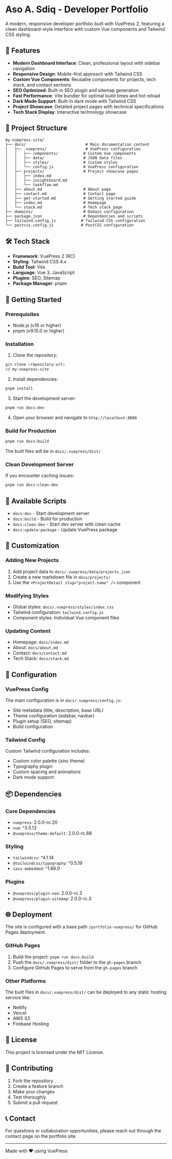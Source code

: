 # Aso A. Sdiq - Developer Portfolio

A modern, responsive developer portfolio built with VuePress 2, featuring a clean dashboard-style interface with custom Vue components and Tailwind CSS styling.

## 🚀 Features

- **Modern Dashboard Interface**: Clean, professional layout with sidebar navigation
- **Responsive Design**: Mobile-first approach with Tailwind CSS
- **Custom Vue Components**: Reusable components for projects, tech stack, and contact sections
- **SEO Optimized**: Built-in SEO plugin and sitemap generation
- **Fast Performance**: Vite bundler for optimal build times and hot reload
- **Dark Mode Support**: Built-in dark mode with Tailwind CSS
- **Project Showcase**: Detailed project pages with technical specifications
- **Tech Stack Display**: Interactive technology showcase

## 📁 Project Structure

```
my-vuepress-site/
├── docs/                          # Main documentation content
│   ├── .vuepress/                 # VuePress configuration
│   │   ├── components/           # Custom Vue components
│   │   ├── data/                 # JSON data files
│   │   ├── styles/               # Custom styles
│   │   └── config.js             # VuePress configuration
│   ├── projects/                 # Project showcase pages
│   │   ├── index.md
│   │   ├── insightboard.md
│   │   └── taskflow.md
│   ├── about.md                  # About page
│   ├── contact.md                # Contact page
│   ├── get-started.md            # Getting started guide
│   ├── index.md                  # Homepage
│   └── stack.md                  # Tech stack page
├── domains/                      # Domain configuration
├── package.json                  # Dependencies and scripts
├── tailwind.config.js           # Tailwind CSS configuration
└── postcss.config.js            # PostCSS configuration
```

## 🛠️ Tech Stack

- **Framework**: VuePress 2 (RC)
- **Styling**: Tailwind CSS 4.x
- **Build Tool**: Vite
- **Language**: Vue 3, JavaScript
- **Plugins**: SEO, Sitemap
- **Package Manager**: pnpm

## 🚀 Getting Started

### Prerequisites

- Node.js (v16 or higher)
- pnpm (v9.15.0 or higher)

### Installation

1. Clone the repository:
```bash
git clone <repository-url>
cd my-vuepress-site
```

2. Install dependencies:
```bash
pnpm install
```

3. Start the development server:
```bash
pnpm run docs:dev
```

4. Open your browser and navigate to `http://localhost:8080`

### Build for Production

```bash
pnpm run docs:build
```

The built files will be in `docs/.vuepress/dist/`

### Clean Development Server

If you encounter caching issues:

```bash
pnpm run docs:clean-dev
```

## 📝 Available Scripts

- `docs:dev` - Start development server
- `docs:build` - Build for production
- `docs:clean-dev` - Start dev server with clean cache
- `docs:update-package` - Update VuePress package

## 🎨 Customization

### Adding New Projects

1. Add project data to `docs/.vuepress/data/projects.json`
2. Create a new markdown file in `docs/projects/`
3. Use the `<ProjectDetail slug="project-name" />` component

### Modifying Styles

- Global styles: `docs/.vuepress/styles/index.css`
- Tailwind configuration: `tailwind.config.js`
- Component styles: Individual Vue component files

### Updating Content

- Homepage: `docs/index.md`
- About: `docs/about.md`
- Contact: `docs/contact.md`
- Tech Stack: `docs/stack.md`

## 🔧 Configuration

### VuePress Config

The main configuration is in `docs/.vuepress/config.js`:

- Site metadata (title, description, base URL)
- Theme configuration (sidebar, navbar)
- Plugin setup (SEO, sitemap)
- Build configuration

### Tailwind Config

Custom Tailwind configuration includes:

- Custom color palette (zinc theme)
- Typography plugin
- Custom spacing and animations
- Dark mode support

## 📦 Dependencies

### Core Dependencies
- `vuepress`: 2.0.0-rc.20
- `vue`: ^3.5.13
- `@vuepress/theme-default`: 2.0.0-rc.88

### Styling
- `tailwindcss`: ^4.1.14
- `@tailwindcss/typography`: ^0.5.19
- `sass-embedded`: ^1.86.0

### Plugins
- `@vuepress/plugin-seo`: 2.0.0-rc.3
- `@vuepress/plugin-sitemap`: 2.0.0-rc.3

## 🌐 Deployment

The site is configured with a base path `/portfolio-vuepress/` for GitHub Pages deployment.

### GitHub Pages

1. Build the project: `pnpm run docs:build`
2. Push the `docs/.vuepress/dist/` folder to the `gh-pages` branch
3. Configure GitHub Pages to serve from the `gh-pages` branch

### Other Platforms

The built files in `docs/.vuepress/dist/` can be deployed to any static hosting service like:
- Netlify
- Vercel
- AWS S3
- Firebase Hosting

## 📄 License

This project is licensed under the MIT License.

## 🤝 Contributing

1. Fork the repository
2. Create a feature branch
3. Make your changes
4. Test thoroughly
5. Submit a pull request

## 📞 Contact

For questions or collaboration opportunities, please reach out through the contact page on the portfolio site.

---

Made with ❤️ using VuePress
